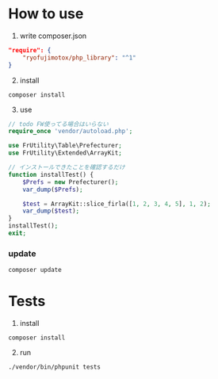 # How to use

1. write composer.json

```json
"require": {
    "ryofujimotox/php_library": "^1"
}
```

2. install

```
composer install
```

3. use

```php
// todo FW使ってる場合はいらない
require_once 'vendor/autoload.php';

use FrUtility\Table\Prefecturer;
use FrUtility\Extended\ArrayKit;

// インストールできたことを確認するだけ
function installTest() {
    $Prefs = new Prefecturer();
    var_dump($Prefs);

    $test = ArrayKit::slice_firla([1, 2, 3, 4, 5], 1, 2);
    var_dump($test);
}
installTest();
exit;
```

### update

```
composer update
```

# Tests

1. install

```
composer install
```

2. run

```
./vendor/bin/phpunit tests
```
